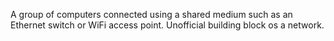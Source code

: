 A group of computers connected using a shared medium such as an Ethernet switch or WiFi access point. Unofficial building block os a network.
